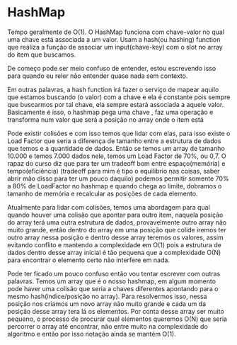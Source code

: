 # HashMap

Tempo geralmente de O(1). O HashMap funciona com chave-valor no qual uma chave está associada a um valor.
Usam a hash(ou hashing) function que realiza a função de associar um input(chave-key) com o slot no array do item que buscamos. 

De começo pode ser meio confuso de entender, estou escrevendo isso para quando eu reler não entender quase nada sem contexto.

Em outras palavras, a hash function irá fazer o serviço de mapear aquilo que estamos buscando (o valor) com a chave e ela é constante pois 
sempre que buscarmos por tal chave, ela sempre estará associada a aquele valor. 
Basicamente é isso, o hashmap pega uma chave , faz uma operação e transforma num valor que será a posição no array onde o item está

Pode existir colisões e com isso temos que lidar com elas, para isso existe o Load Factor que seria a diferença de tamanho entre a estrutura 
de dados que temos e a quantidade de dados. Então se temos um array de tamanho 10.000 e temos 7.000 dados nele, temos um Load Factor de 70%, 
ou 0,7. O rapaz do curso diz que para ter um tradeoff bom entre espaço(memória) e tempo(eficiência) (tradeoff para mim é tipo o equilibrio nas 
coisas, saber abrir mão disso para ter um pouco daquilo) podemos permitir somente 70% a 80% de LoadFactor no hashmap e quando chega ao limite, 
dobramos o tamanho de memória e recalcular as posições de cada elemento. 

Atualmente para lidar com colisões, temos uma abordagem para qual quando houver uma colisão que apontar para outro item, naquela posição do 
array terá uma outra estrutura de dados, provavelmente outro array não muito grande, então dentro do array em uma posição que colide iremos 
ter outro array nessa posição e dentro desse array teremos os valores, assim evitando conflito e mantendo a complexidade em O(1) pois a 
estrutura de dados dentro desse array inicial é tão pequena que a complexidade O(N) para encontrar o elemento certo não interfere em nada.

Pode ter ficado um pouco confuso então vou tentar escrever com outras palavras. Temos um array que é o nosso hashmap, em algum momento pode 
haver uma colisão que seria a chaves diferentes apontando para o mesmo hash(indice/posição no array).
Para resolvermos isso, nessa posição nos criamos um novo array não muito grande e cada um da posição desse array tera lá os elementos. 
Por conta desse array ser muito pequeno, o processo de procurar qual elementos queremos O(N) que seria percorrer o array até encontrar, não 
entre muito na complexidade do algoritmo e então por isso notação ainda se mantém O(1).

